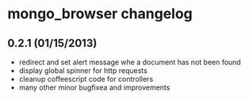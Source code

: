 # mongo_browser changelog

## 0.2.1 (01/15/2013)

* redirect and set alert message whe a document has not been found
* display global spinner for http requests
* cleanup coffeescript code for controllers
* many other minor bugfixea and improvements
